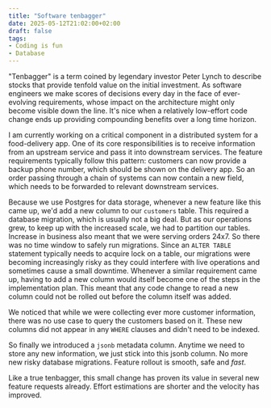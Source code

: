 ```yaml
---
title: "Software tenbagger"
date: 2025-05-12T21:02:00+02:00
draft: false
tags:
- Coding is fun
- Database
---
```


"Tenbagger" is a term coined by legendary investor Peter Lynch to describe stocks that provide tenfold value on the initial investment. 
As software engineers we make scores of decisions every day in the face of ever-evolving requirements, whose impact on the architecture might only become visible down the line.
It's nice when a relatively low-effort code change ends up providing compounding benefits over a long time horizon.

I am currently working on a critical component in a distributed system for a food-delivery app. One of its core responsibilities is to receive information from an upstream service and
pass it into downstream services. The feature requirements typically follow this pattern: customers can now provide a backup phone number, which should be shown on the delivery app.
So an order passing through a chain of systems can now contain a new field, which needs to be forwarded to relevant downstream services. 

Because we use Postgres for data storage, whenever a new feature like this came up, we'd add a new column to our `customers` table. This required a database migration, which is usually
not a big deal. But as our operations grew, to keep up with the increased scale, we had to partition our tables. Increase in business also meant that we were serving orders 24x7.
So there was no time window to safely run migrations. Since an `ALTER TABLE` statement typically needs to acquire lock on a table, our migrations were becoming increasingly risky
as they could interfere with live operations and sometimes cause a small downtime. 
Whenever a similar requirement came up, having to add a new column would itself become one of the steps in the implementation plan. This meant that any code change to read a new column 
could not be rolled out before the column itself was added.

We noticed that while we were collecting ever more customer information, there was no use case to query the customers based on it. These new columns did not appear in 
any `WHERE` clauses and didn't need to be indexed.

So finally we introduced a `jsonb` metadata column. Anytime we need to store any new information, we just stick into this jsonb column. No more new risky database migrations. 
Feature rollout is smooth, safe and _fast_.   

Like a true tenbagger, this small change has proven its value in several new feature requests already. Effort estimations are shorter and the velocity has improved.